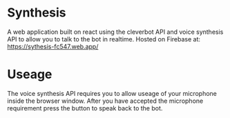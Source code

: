 # Synthesis

A web application built on react using the cleverbot API and voice synthesis API to allow you to talk to the bot in realtime. 
Hosted on Firebase at: https://sythesis-fc547.web.app/

# Useage 

The voice synthesis API requires you to allow useage of your microphone inside the browser window. 
After you have accepted the microphone requirement press the button to speak back to the bot. 
